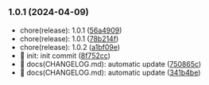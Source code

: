## <small>1.0.1 (2024-04-09)</small>

* chore(release): 1.0.1 ([56a4909](https://github.com/M0rtzz/test-git-commit/commit/56a4909))
* chore(release): 1.0.1 ([78b214f](https://github.com/M0rtzz/test-git-commit/commit/78b214f))
* chore(release): 1.0.2 ([a1bf09e](https://github.com/M0rtzz/test-git-commit/commit/a1bf09e))
* 🎉 init: init commit ([8f752cc](https://github.com/M0rtzz/test-git-commit/commit/8f752cc))
* 📝 docs(CHANGELOG.md): automatic update ([750865c](https://github.com/M0rtzz/test-git-commit/commit/750865c))
* 📝 docs(CHANGELOG.md): automatic update ([341b4be](https://github.com/M0rtzz/test-git-commit/commit/341b4be))



